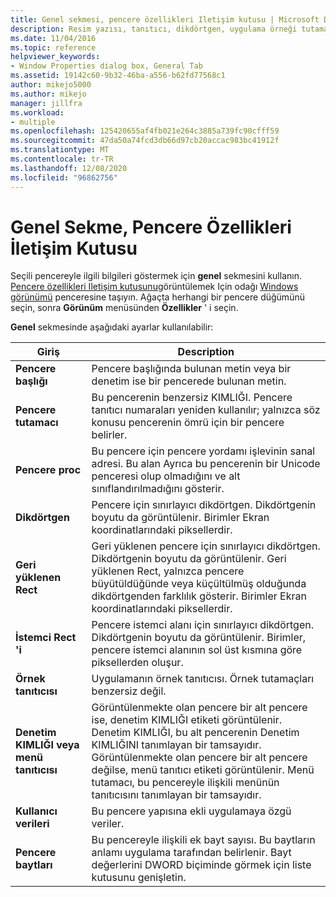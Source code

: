 ```yaml
---
title: Genel sekmesi, pencere özellikleri Iletişim kutusu | Microsoft Docs
description: Resim yazısı, tanıtıcı, dikdörtgen, uygulama örneği tutamacı, menü tanıtıcısı ve Kullanıcı verileri dahil olmak üzere bir pencere hakkında bilgi için Genel sekmesini görüntüleyin.
ms.date: 11/04/2016
ms.topic: reference
helpviewer_keywords:
- Window Properties dialog box, General Tab
ms.assetid: 19142c60-9b32-46ba-a556-b62fd77568c1
author: mikejo5000
ms.author: mikejo
manager: jillfra
ms.workload:
- multiple
ms.openlocfilehash: 125420655af4fb021e264c3885a739fc90cfff59
ms.sourcegitcommit: 47da50a74fcd3db66d97cb20accac983bc41912f
ms.translationtype: MT
ms.contentlocale: tr-TR
ms.lasthandoff: 12/08/2020
ms.locfileid: "96862756"
---
```

# <a name="general-tab-window-properties-dialog-box"></a>Genel Sekme, Pencere Özellikleri İletişim Kutusu
Seçili pencereyle ilgili bilgileri göstermek için **genel** sekmesini kullanın. [Pencere özellikleri Iletişim kutusunu](../debugger/window-properties-dialog-box.md)görüntülemek Için odağı [Windows görünümü](../debugger/windows-view.md) penceresine taşıyın. Ağaçta herhangi bir pencere düğümünü seçin, sonra **Görünüm** menüsünden **Özellikler** ' i seçin.

 **Genel** sekmesinde aşağıdaki ayarlar kullanılabilir:

|Giriş|Description|
|-----------|-----------------|
|**Pencere başlığı**|Pencere başlığında bulunan metin veya bir denetim ise bir pencerede bulunan metin.|
|**Pencere tutamacı**|Bu pencerenin benzersiz KIMLIĞI. Pencere tanıtıcı numaraları yeniden kullanılır; yalnızca söz konusu pencerenin ömrü için bir pencere belirler.|
|**Pencere proc**|Bu pencere için pencere yordamı işlevinin sanal adresi. Bu alan Ayrıca bu pencerenin bir Unicode penceresi olup olmadığını ve alt sınıflandırılmadığını gösterir.|
|**Dikdörtgen**|Pencere için sınırlayıcı dikdörtgen. Dikdörtgenin boyutu da görüntülenir. Birimler Ekran koordinatlarındaki piksellerdir.|
|**Geri yüklenen Rect**|Geri yüklenen pencere için sınırlayıcı dikdörtgen. Dikdörtgenin boyutu da görüntülenir. Geri yüklenen Rect, yalnızca pencere büyütüldüğünde veya küçültülmüş olduğunda dikdörtgenden farklılık gösterir. Birimler Ekran koordinatlarındaki piksellerdir.|
|**İstemci Rect 'i**|Pencere istemci alanı için sınırlayıcı dikdörtgen. Dikdörtgenin boyutu da görüntülenir. Birimler, pencere istemci alanının sol üst kısmına göre piksellerden oluşur.|
|**Örnek tanıtıcısı**|Uygulamanın örnek tanıtıcısı. Örnek tutamaçları benzersiz değil.|
|**Denetim KIMLIĞI veya menü tanıtıcısı**|Görüntülenmekte olan pencere bir alt pencere ise, denetim KIMLIĞI etiketi görüntülenir. Denetim KIMLIĞI, bu alt pencerenin Denetim KIMLIĞINI tanımlayan bir tamsayıdır. Görüntülenmekte olan pencere bir alt pencere değilse, menü tanıtıcı etiketi görüntülenir. Menü tutamacı, bu pencereyle ilişkili menünün tanıtıcısını tanımlayan bir tamsayıdır.|
|**Kullanıcı verileri**|Bu pencere yapısına ekli uygulamaya özgü veriler.|
|**Pencere baytları**|Bu pencereyle ilişkili ek bayt sayısı. Bu baytların anlamı uygulama tarafından belirlenir. Bayt değerlerini DWORD biçiminde görmek için liste kutusunu genişletin.|